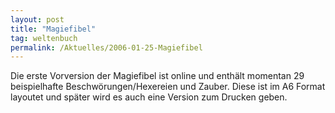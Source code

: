 ```yaml
---
layout: post
title: "Magiefibel"
tag: weltenbuch
permalink: /Aktuelles/2006-01-25-Magiefibel
---
```


Die erste Vorversion der Magiefibel ist online und enthält momentan 29 beispielhafte Beschwörungen/Hexereien und Zauber. Diese ist im A6 Format layoutet und später wird es auch eine Version zum Drucken geben.
